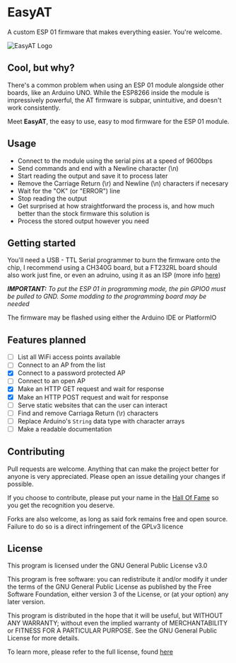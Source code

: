 # EasyAT

A custom ESP 01 firmware that makes everything easier. You're welcome.

![EasyAT Logo](Logo.png)

## Cool, but why?

There's a common problem when using an ESP 01 module alongside other boards, like an Arduino UNO. While the ESP8266 inside the module is impressively powerful, the AT firmware is subpar, unintuitive, and doesn't work consistently.

Meet **EasyAT**, the easy to use, easy to mod firmware for the ESP 01 module.

## Usage

* Connect to the module using the serial pins at a speed of 9600bps
* Send commands and end with a Newline character (\n)
* Start reading the output and save it to process later
* Remove the Carriage Return (\r) and Newline (\n) characters if necesary
* Wait for the "OK" (or "ERROR") line
* Stop reading the output
* Get surprised at how straightforward the process is, and how much better than the stock firmware this solution is
* Process the stored output however you need

## Getting started

You'll need a USB - TTL Serial programmer to burn the firmware onto the chip, I recommend using a CH340G board, but a FT232RL board should also work just fine, or even an adruino, using it as an ISP (more info [here](https://www.arduino.cc/en/Tutorial/BuiltInExamples/ArduinoISP))

***IMPORTANT:** To put the ESP 01 in programming mode, the pin GPIO0 must be pulled to GND. Some modding to the programming board may be needed*

The firmware may be flashed using either the Arduino IDE or PlatformIO

## Features planned

* [ ] List all WiFi access points available
* [ ] Connect to an AP from the list
* [x] Connect to a password protected AP
* [ ] Connect to an open AP
* [x] Make an HTTP GET request and wait for response
* [x] Make an HTTP POST request and wait for response
* [ ] Serve static websites that can the user can interact
* [ ] Find and remove Carriaga Return (\r) characters
* [ ] Replace Arduino's `String` data type with character arrays
* [ ] Make a readable documentation

## Contributing

Pull requests are welcome. Anything that can make the project better for anyone is very appreciated. Please open an issue detailing your changes if possible.

If you choose to contribute, please put your name in the [Hall Of Fame](HallOfFame.md) so you get the recognition you deserve.

Forks are also welcome, as long as said fork remains free and open source. Failure to do so is a direct infringement of the GPLv3 licence

## License

This program is licensed under the GNU General Public License v3.0

This program is free software: you can redistribute it and/or modify it under the terms of the GNU General Public License as published by the Free Software Foundation, either version 3 of the License, or (at your option) any later version.

This program is distributed in the hope that it will be useful, but WITHOUT ANY WARRANTY; without even the implied warranty of MERCHANTABILITY or FITNESS FOR A PARTICULAR PURPOSE. See the GNU General Public License for more details.

To learn more, please refer to the full license, found [here](LICENSE)
